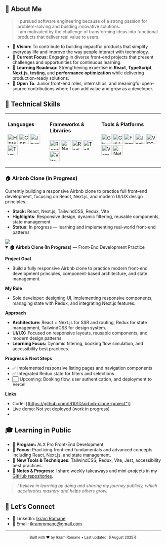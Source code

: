 
## 🚀 About Me

> I pursued software engineering because of a strong passion for problem-solving and building innovative solutions.  
> I am motivated by the challenge of transforming ideas into functional products that deliver real value to users.

- 🎯 **Vision:** To contribute to building impactful products that simplify everyday life and improve the way people interact with technology.  
- 🧭 **Current Focus:** Engaging in diverse front-end projects that present challenges and opportunities for continuous learning.  
- 🌱 **Learning Roadmap:** Strengthening expertise in **React**, **TypeScript**, **Next.js**, **testing**, and **performance optimization** while delivering production-ready solutions.  
- 🤝 **Open To:** Junior front-end roles, internships, and meaningful open-source contributions where I can add value and grow as a developer.  
## 🧰 Technical Skills

<div align="center">

<table>
  <tr>
    <td valign="top">
      <h4>Languages</h4>
      <p>
        <img alt="HTML5" src="https://cdn.jsdelivr.net/gh/devicons/devicon/icons/html5/html5-original.svg" height="32"/>
        <img alt="CSS3" src="https://cdn.jsdelivr.net/gh/devicons/devicon/icons/css3/css3-original.svg" height="32"/>
        <img alt="JavaScript" src="https://cdn.jsdelivr.net/gh/devicons/devicon/icons/javascript/javascript-original.svg" height="32"/>
        <img alt="TypeScript" src="https://cdn.jsdelivr.net/gh/devicons/devicon/icons/typescript/typescript-original.svg" height="32"/>
      </p>
    </td>
    <td valign="top">
      <h4>Frameworks & Libraries</h4>
      <p>
        <img alt="React" src="https://cdn.jsdelivr.net/gh/devicons/devicon/icons/react/react-original.svg" height="32"/>
        <img alt="Next.js" src="https://cdn.jsdelivr.net/gh/devicons/devicon/icons/nextjs/nextjs-original.svg" height="32"/>
        <img alt="Redux" src="https://cdn.jsdelivr.net/gh/devicons/devicon/icons/redux/redux-original.svg" height="32"/>
        <img alt="TailwindCSS" src="https://cdn.jsdelivr.net/gh/devicons/devicon/icons/tailwindcss/tailwindcss-original.svg" height="32"/>
        <img alt="Vite" src="https://cdn.jsdelivr.net/gh/devicons/devicon/icons/vite/vite-original.svg" height="32"/>
      </p>
    </td>
    <td valign="top">
      <h4>Tools & Platforms</h4>
      <p>
        <img alt="Git" src="https://cdn.jsdelivr.net/gh/devicons/devicon/icons/git/git-original.svg" height="32"/>
        <img alt="GitHub" src="https://cdn.jsdelivr.net/gh/devicons/devicon/icons/github/github-original.svg" height="32"/>
        <img alt="Figma" src="https://cdn.jsdelivr.net/gh/devicons/devicon/icons/figma/figma-original.svg" height="32"/>
        <img alt="Jest" src="https://cdn.jsdelivr.net/gh/devicons/devicon/icons/jest/jest-plain.svg" height="32"/>
        <img alt="VSCode" src="https://cdn.jsdelivr.net/gh/devicons/devicon/icons/vscode/vscode-original.svg" height="32"/>
        <img alt="Vercel" src="https://cdn.jsdelivr.net/gh/devicons/devicon/icons/vercel/vercel-original.svg" height="32"/>
        <img alt="Netlify" src="https://cdn.jsdelivr.net/gh/devicons/devicon/icons/netlify/netlify-original.svg" height="32"/>
      </p>
    </td>
  </tr>
</table>

</div>
<h3>🏠 Airbnb Clone (In Progress)</h3>
<p>Currently building a responsive Airbnb clone to practice full front-end development, focusing on React, Next.js, and modern UI/UX design principles.</p>
<ul>
  <li><strong>Stack:</strong> React, Next.js, TailwindCSS, Redux, Vite</li>
  <li><strong>Highlights:</strong> Responsive design, dynamic filtering, reusable components, state management</li>
  <li><strong>Status:</strong> In progress — learning and implementing real-world front-end patterns</li>
</ul>
<a href="https://github.com/IR101D/airbnb-clone-project"><img src="https://img.shields.io/badge/Repo-181717?logo=github&logoColor=white"/></a>
<details open>
<summary><strong>🏠 Airbnb Clone (In Progress)</strong> — Front-End Development Practice</summary>

**Project Goal**  
- Build a fully responsive Airbnb clone to practice modern front-end development principles, component-based architecture, and state management.

**My Role**  
- Sole developer: designing UI, implementing responsive components, managing state with Redux, and integrating Next.js features.

**Approach**  
- **Architecture:** React + Next.js for SSR and routing, Redux for state management, TailwindCSS for design system.  
- **UI/UX:** Focused on responsive layouts, reusable components, and modern design patterns.  
- **Learning Focus:** Dynamic filtering, booking flow simulation, and accessibility best practices.

**Progress & Next Steps**  
- ✅ Implemented responsive listing pages and navigation components  
- ✅ Integrated Redux state for filters and selections  
- ⬜ Upcoming: Booking flow, user authentication, and deployment to Vercel

**Links**  
- Code: [(https://github.com/IR101D/airbnb-clone-project")]
- Live demo: Not yet deployed (work in progress)
- 
## 🎓 Learning in Public

- 📘 **Program:** ALX Pro Front-End Development  
- 🧪 **Focus:** Practicing front-end fundamentals and advanced concepts including React, Next.js, and state management.  
- 🧰 **New Tools & Techniques:** TailwindCSS, Redux, Vite, Jest, accessibility best practices.  
- 📝 **Notes & Progress:** I share weekly takeaways and mini-projects in my [GitHub repositories](https://github.com/IR101D?tab=repositories).  

> *I believe in learning by doing and sharing my journey publicly, which accelerates mastery and helps others grow.*
## 🤝 Let’s Connect

- 💼 LinkedIn: [Ikram Romane](https://www.linkedin.com/in/ikramromane)  
- 📧 Email: [ikramromane@gmail.com](mailto:ikramromane@gmail.com)  

---

<div align="center">
  <sub>Built with ❤️ by Ikram Romane • Last updated: {{August 2025}}</sub>
</div>



</details>

